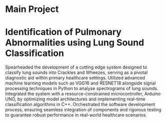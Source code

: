 # Main Project

 # Identification of Pulmonary Abnormalities using Lung Sound Classification

 Spearheaded the development of a cutting edge system designed to classify lung sounds into Crackles and Wheezes, serving as a pivotal diagnostic aid within primary healthcare settings. Utilized advanced machine learning models such as VGG16 and RESNET18 alongside signal processing techniques in Python to analyse spectrograms of lung sounds. Integrated the system with a resource-constrained microcontroller, Arduino UNO, by optimizing model architectures and implementing real-time classification algorithms in C++. Orchestrated the software development process, ensuring seamless integration of components and rigorous testing to guarantee robust performance in real-world healthcare scenarios.



